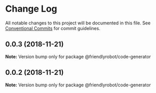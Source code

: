# Change Log

All notable changes to this project will be documented in this file.
See [Conventional Commits](https://conventionalcommits.org) for commit guidelines.

## 0.0.3 (2018-11-21)

**Note:** Version bump only for package @friendlyrobot/code-generator





## 0.0.2 (2018-11-21)

**Note:** Version bump only for package @friendlyrobot/code-generator
